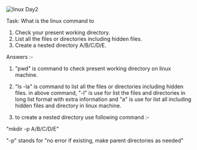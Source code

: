 ![linux Day2](https://user-images.githubusercontent.com/73249686/210269384-ee4d9da4-5fad-453b-8b28-ab9e3bb3dad2.png)


Task: What is the linux command to

1) Check your present working directory.
2) List all the files or directories including hidden files.
3) Create a nested directory A/B/C/D/E.

Answers :- 

1) "pwd" is command to check present working directory on linux machine.

2) "ls -la" is command to list all the files or directories including hidden files.
in above command,
"-l" is use for list the files and directories in long list format with extra information and
"a" is use for list all including hidden files and directory in linux machine.

3) to create a nested directory use following command :-

"mkdir -p A/B/C/D/E" 

"-p" stands for "no error if existing, make parent directories as needed"
